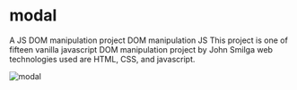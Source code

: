 # modal
A JS DOM manipulation project
DOM manipulation JS This project is one of fifteen vanilla javascript DOM manipulation project by John Smilga web technologies used are HTML, CSS, and javascript.

<img src="https://www.vanillajavascriptprojects.com/_next/image?url=https%3A%2F%2Fdl.airtable.com%2F.attachments%2Fbe3b5557ddf6d34e54369f0a36fc169d%2F00ddf198%2FScreen_Shot_2020-04-20_at_9.11.56_AM.png%3Fts%3D1658425599%26userId%3DusrQMwWEPx18KgLcP%26cs%3D5d54a8d333a69b6a&w=1920&q=75" alt="modal"/>
